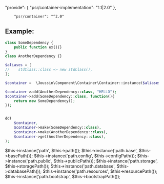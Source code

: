"provide": {
"psr/container-implementation": "1.1|2.0"
},


        "psr/container": "^2.0"

## Example:

````php
class SomeDependency {
    public function ex(){}
}
class AnotherDependency {}

$aliases = [
//    stdClass::class => new stdClass(),
];

$container =  \Joussin\Component\Container\Container::instance($aliases);

$container->add(AnotherDependency::class, "HELLO");
$container->add(SomeDependency::class, function(){
    return new SomeDependency();
});


dd(
    $container,
    $container->make(SomeDependency::class),
    $container->make(AnotherDependency::class),
    $container->get(AnotherDependency::class),
);

````





$this->instance('path', $this->path());
$this->instance('path.base', $this->basePath());
$this->instance('path.config', $this->configPath());
$this->instance('path.public', $this->publicPath());
$this->instance('path.storage', $this->storagePath());
$this->instance('path.database', $this->databasePath());
$this->instance('path.resources', $this->resourcePath());
$this->instance('path.bootstrap', $this->bootstrapPath());

